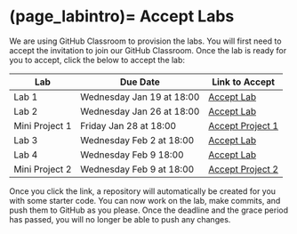 (page_labintro)=
Accept Labs
=======================

We are using GitHub Classroom to provision the labs. 
You will first need to accept the invitation to join our GitHub Classroom.
Once the lab is ready for you to accept, click the below to accept the lab:

| Lab            | Due Date                  | Link to Accept                                              |
|----------------|---------------------------|-------------------------------------------------------------|
| Lab 1          | Wednesday Jan 19 at 18:00 | [Accept Lab](https://classroom.github.com/a/pLXmHt58)       |
| Lab 2          | Wednesday Jan 26 at 18:00 | [Accept Lab](https://classroom.github.com/a/_ZylBORl)       |
| Mini Project 1 | Friday Jan 28 at 18:00    | [Accept Project 1](https://classroom.github.com/a/4BkuJPHc) |
| Lab 3          | Wednesday Feb 2 at 18:00  | [Accept Lab](https://classroom.github.com/a/n6ildz5c)       |
| Lab 4          | Wednesday Feb 9 18:00     | [Accept Lab](https://classroom.github.com/a/kggDJNm4)       |
| Mini Project 2 | Wednesday Feb 9 at 18:00  | [Accept Project 2](https://classroom.github.com/a/steiNIgt) |

Once you click the link, a repository will automatically be created for you with some starter code.
You can now work on the lab, make commits, and push them to GitHub as you please. 
Once the deadline and the grace period has passed, you will no longer be able to push any changes.